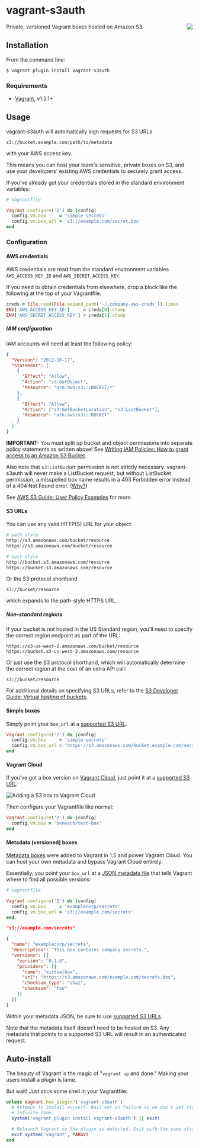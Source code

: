 # vagrant-s3auth

<a href="https://travis-ci.org/WhoopInc/vagrant-s3auth">
  <img src="https://travis-ci.org/WhoopInc/vagrant-s3auth.svg?branch=master"
    align="right">
</a>

Private, versioned Vagrant boxes hosted on Amazon S3.

## Installation

From the command line:

```bash
$ vagrant plugin install vagrant-s3auth
```

### Requirements

* [Vagrant][vagrant], v1.5.1+

## Usage

vagrant-s3auth will automatically sign requests for S3 URLs

```
s3://bucket.example.com/path/to/metadata
```

with your AWS access key.

This means you can host your team's sensitive, private boxes on S3, and use your
developers' existing AWS credentials to securely grant access.

If you've already got your credentials stored in the standard environment
variables:

```ruby
# Vagrantfile

Vagrant.configure('2') do |config|
  config.vm.box     = 'simple-secrets'
  config.vm.box_url = 's3://example.com/secret.box'
end
```

### Configuration

#### AWS credentials

AWS credentials are read from the standard environment variables
`AWS_ACCESS_KEY_ID` and `AWS_SECRET_ACCESS_KEY`.

If you need to obtain credentials from elsewhere, drop a block like the
following at the top of your Vagrantfile:

```ruby
creds = File.read(File.expand_path('~/.company-aws-creds')).lines
ENV['AWS_ACCESS_KEY_ID']     = creds[0].chomp
ENV['AWS_SECRET_ACCESS_KEY'] = creds[1].chomp
```

##### IAM configuration

IAM accounts will need at least the following policy:

```json
{
  "Version": "2012-10-17",
  "Statement": [
    {
      "Effect": "Allow",
      "Action": "s3:GetObject",
      "Resource": "arn:aws:s3:::BUCKET/*"
    },
    {
      "Effect": "Allow",
      "Action": ["s3:GetBucketLocation", "s3:ListBucket"],
      "Resource": "arn:aws:s3:::BUCKET"
    }
  ]
}
```

**IMPORTANT:** You must split up bucket and object permissions into separate policy statements as written above! See [Writing IAM Policies: How to grant access to an Amazon S3 Bucket][aws-s3-iam].

Also note that `s3:ListBucket` permission is not strictly necessary. vagrant-s3auth will never
make a ListBucket request, but without ListBucket permission, a misspelled box
name results in a 403 Forbidden error instead of a 404 Not Found error. ([Why?][aws-403-404])

See [AWS S3 Guide: User Policy Examples][aws-user-policy] for more.

#### S3 URLs

You can use any valid HTTP(S) URL for your object:

```bash
# path style
http://s3.amazonaws.com/bucket/resource
https://s3.amazonaws.com/bucket/resource

# host style
http://bucket.s3.amazonaws.com/resource
https://bucket.s3.amazonaws.com/resource
```

Or the S3 protocol shorthand

```
s3://bucket/resource
```

which expands to the path-style HTTPS URL.

##### Non-standard regions

If your bucket is not hosted in the US Standard region, you'll need to specify
the correct region endpoint as part of the URL:

```
https://s3-us-west-2.amazonaws.com/bucket/resource
https://bucket.s3-us-west-2.amazonaws.com/resource
```

Or just use the S3 protocol shorthand, which will automatically determine the
correct region at the cost of an extra API call:

```
s3://bucket/resource
```

For additional details on specifying S3 URLs, refer to the [S3 Developer Guide:
Virtual hosting of buckets][bucket-vhost].

#### Simple boxes

Simply point your `box_url` at a [supported S3 URL](#s3-url):

```ruby
Vagrant.configure('2') do |config|
  config.vm.box     = 'simple-secrets'
  config.vm.box_url = 'https://s3.amazonaws.com/bucket.example.com/secret.box'
end
```

#### Vagrant Cloud

If you've got a box version on [Vagrant Cloud][vagrant-cloud], just point it at
a [supported S3 URL](#s3-urls):

![Adding a S3 box to Vagrant Cloud](https://cloud.githubusercontent.com/assets/882976/3273399/d5d70966-f323-11e3-8393-22195050aeac.png)

Then configure your Vagrantfile like normal:

```ruby
Vagrant.configure('2') do |config|
  config.vm.box = 'benesch/test-box'
end
```

#### Metadata (versioned) boxes

[Metadata boxes][metadata-boxes] were added to Vagrant in 1.5 and power Vagrant
Cloud. You can host your own metadata and bypass Vagrant Cloud entirely.

Essentially, you point your `box_url` at a [JSON metadata file][metadata-boxes]
that tells Vagrant where to find all possible versions:

```ruby
# Vagrantfile

Vagrant.configure('2') do |config|
  config.vm.box     = 'examplecorp/secrets'
  config.vm.box_url = 's3://example.com/secrets'
end
```

```json
"s3://example.com/secrets"

{
  "name": "examplecorp/secrets",
  "description": "This box contains company secrets.",
  "versions": [{
    "version": "0.1.0",
    "providers": [{
      "name": "virtualbox",
      "url": "https://s3.amazonaws.com/example.com/secrets.box",
      "checksum_type": "sha1",
      "checksum": "foo"
    }]
  }]
}
```

Within your metadata JSON, be sure to use [supported S3 URLs](#s3-urls).

Note that the metadata itself doesn't need to be hosted on S3. Any metadata that
points to a supported S3 URL will result in an authenticated request.

## Auto-install

The beauty of Vagrant is the magic of "`vagrant up` and done." Making your users
install a plugin is lame.

But wait! Just stick some shell in your Vagrantfile:

```ruby
unless Vagrant.has_plugin?('vagrant-s3auth')
  # Attempt to install ourself. Bail out on failure so we don't get stuck in an
  # infinite loop.
  system('vagrant plugin install vagrant-s3auth') || exit!

  # Relaunch Vagrant so the plugin is detected. Exit with the same status code.
  exit system('vagrant', *ARGV)
end
```

[aws-403-404]: https://forums.aws.amazon.com/thread.jspa?threadID=56531#jive-message-210346
[aws-s3-iam]: http://blogs.aws.amazon.com/security/post/Tx3VRSWZ6B3SHAV/Writing-IAM-Policies-How-to-grant-access-to-an-Amazon-S3-bucket
[aws-signed]: http://docs.aws.amazon.com/AmazonS3/latest/dev/RESTAuthentication.html#ConstructingTheAuthenticationHeader
[aws-user-policy]: http://docs.aws.amazon.com/AmazonS3/latest/dev/example-policies-s3.html
[bucket-vhost]: http://docs.aws.amazon.com/AmazonS3/latest/dev/VirtualHosting.html#VirtualHostingExamples
[metadata-boxes]: http://docs.vagrantup.com/v2/boxes/format.html
[vagrant]: http://vagrantup.com
[vagrant-cloud]: http://vagrantcloud.com
